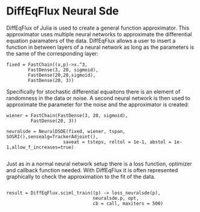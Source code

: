 # DiffEqFlux Neural Sde
  
  DiffEqFlux of Julia is used to create a general function approximator.  This approximator uses multiple neural networks to approximate the differential equation paramaters of the data.  DiffEqFlux allows a user to insert a function in between layers of a neural network as long as the parameters is the same of the corresponding layer:
  ```
  fixed = FastChain((x,p)->x.^3,
          FastDense(3, 20, sigmoid),
          FastDense(20,20,sigmoid),
          FastDense(20, 3))
  ```
  Specifically for stochastic differential equaitons there is an element of randomness in the data or noise.  A second neural network is then used to approximate the parameter for the noise and the approximator is created:
  ```
  wiener = FastChain(FastDense(3, 20, sigmoid),
           FastDense(20, 3))

  neuralsde = NeuralDSDE(fixed, wiener, tspan, SOSRI(),sensealg=TrackerAdjoint(),
                       saveat = tsteps, reltol = 1e-1, abstol = 1e-1,allow_f_increases=true)
                       
 ```
 Just as in a normal neural network setup there is a loss function, optimizer and callback function needed.  With DiffEqFlux it is often represented graphically to check the approximation to the fit of the data.
 ```
 
result = DiffEqFlux.sciml_train((p) -> loss_neuralsde(p),
                                 neuralsde.p, opt,
                                 cb = call, maxiters = 500)
```


  
  
